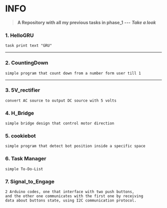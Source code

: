 # INFO
> **A Repository with all my previous tasks in phase_1** **---** 
> ***Take a look*** 

### 1. HelloGRU
```
task print text "GRU"
```
---
### 2. CountingDown
```
simple program that count down from a number form user till 1  
```
---
### 3. 5V_rectifier
```
convert AC source to output DC source with 5 volts
```
### 4. H_Bridge
```
simple bridge design that control motor direction
```
### 5. cookiebot
```
simple program that detect bot position inside a specific space
```
### 6. Task Manager
```
simple To-Do-List 
```
### 7. Signal_to_Engage
```
2 Arduino codes, one that interface with two push buttons,
and the other one communicates with the first one by receiving
data about buttons state, using I2C communication protocol.
```

